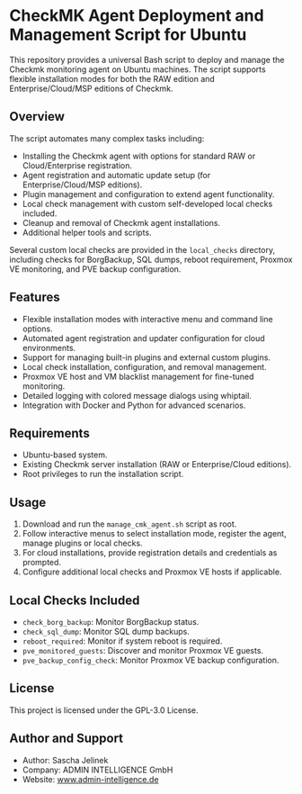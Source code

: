 # CheckMK Agent Deployment and Management Script for Ubuntu

This repository provides a universal Bash script to deploy and manage the Checkmk monitoring agent on Ubuntu machines. The script supports flexible installation modes for both the RAW edition and Enterprise/Cloud/MSP editions of Checkmk.

## Overview

The script automates many complex tasks including:

- Installing the Checkmk agent with options for standard RAW or Cloud/Enterprise registration.
- Agent registration and automatic update setup (for Enterprise/Cloud/MSP editions).
- Plugin management and configuration to extend agent functionality.
- Local check management with custom self-developed local checks included.
- Cleanup and removal of Checkmk agent installations.
- Additional helper tools and scripts.

Several custom local checks are provided in the `local_checks` directory, including checks for BorgBackup, SQL dumps, reboot requirement, Proxmox VE monitoring, and PVE backup configuration.

## Features

- Flexible installation modes with interactive menu and command line options.
- Automated agent registration and updater configuration for cloud environments.
- Support for managing built-in plugins and external custom plugins.
- Local check installation, configuration, and removal management.
- Proxmox VE host and VM blacklist management for fine-tuned monitoring.
- Detailed logging with colored message dialogs using whiptail.
- Integration with Docker and Python for advanced scenarios.

## Requirements

- Ubuntu-based system.
- Existing Checkmk server installation (RAW or Enterprise/Cloud editions).
- Root privileges to run the installation script.

## Usage

1. Download and run the `manage_cmk_agent.sh` script as root.
2. Follow interactive menus to select installation mode, register the agent, manage plugins or local checks.
3. For cloud installations, provide registration details and credentials as prompted.
4. Configure additional local checks and Proxmox VE hosts if applicable.

## Local Checks Included

- `check_borg_backup`: Monitor BorgBackup status.
- `check_sql_dump`: Monitor SQL dump backups.
- `reboot_required`: Monitor if system reboot is required.
- `pve_monitored_guests`: Discover and monitor Proxmox VE guests.
- `pve_backup_config_check`: Monitor Proxmox VE backup configuration.

## License

This project is licensed under the GPL-3.0 License.

## Author and Support

- Author: Sascha Jelinek  
- Company: ADMIN INTELLIGENCE GmbH  
- Website: www.admin-intelligence.de
